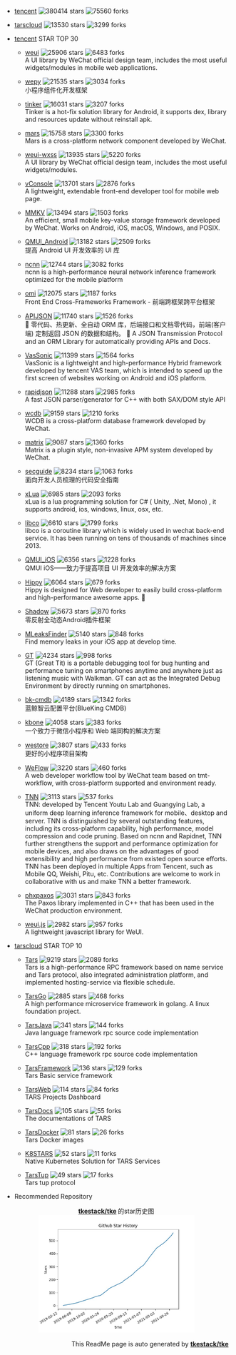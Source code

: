 
+ [tencent](https://github.com/tencent)
![380414 stars](https://img.shields.io/badge/Stars-380414-green)
![75560 forks](https://img.shields.io/badge/Forks-75560-green)

+ [tarscloud](https://github.com/tarscloud)
![13530 stars](https://img.shields.io/badge/Stars-13530-green)
![3299 forks](https://img.shields.io/badge/Forks-3299-green)





+ [tencent](https://github.com/tencent) STAR TOP 30 
    
    + [weui](https://github.com/tencent/weui) 
    ![25906 stars](https://img.shields.io/badge/Stars-25906-green)
    ![6483 forks](https://img.shields.io/badge/Forks-6483-green)  
    A UI library by WeChat official design team, includes the most useful widgets/modules in mobile web applications.
    
    + [wepy](https://github.com/tencent/wepy) 
    ![21535 stars](https://img.shields.io/badge/Stars-21535-green)
    ![3034 forks](https://img.shields.io/badge/Forks-3034-green)  
    小程序组件化开发框架
    
    + [tinker](https://github.com/tencent/tinker) 
    ![16031 stars](https://img.shields.io/badge/Stars-16031-green)
    ![3207 forks](https://img.shields.io/badge/Forks-3207-green)  
    Tinker is a hot-fix solution library for Android, it supports dex, library and resources update without reinstall apk.
    
    + [mars](https://github.com/tencent/mars) 
    ![15758 stars](https://img.shields.io/badge/Stars-15758-green)
    ![3300 forks](https://img.shields.io/badge/Forks-3300-green)  
    Mars is a cross-platform network component  developed by WeChat.
    
    + [weui-wxss](https://github.com/tencent/weui-wxss) 
    ![13935 stars](https://img.shields.io/badge/Stars-13935-green)
    ![5220 forks](https://img.shields.io/badge/Forks-5220-green)  
    A UI library by WeChat official design team, includes the most useful widgets/modules.
    
    + [vConsole](https://github.com/tencent/vConsole) 
    ![13701 stars](https://img.shields.io/badge/Stars-13701-green)
    ![2876 forks](https://img.shields.io/badge/Forks-2876-green)  
    A lightweight, extendable front-end developer tool for mobile web page.
    
    + [MMKV](https://github.com/tencent/MMKV) 
    ![13494 stars](https://img.shields.io/badge/Stars-13494-green)
    ![1503 forks](https://img.shields.io/badge/Forks-1503-green)  
    An efficient, small mobile key-value storage framework developed by WeChat. Works on Android, iOS, macOS, Windows, and POSIX.
    
    + [QMUI_Android](https://github.com/tencent/QMUI_Android) 
    ![13182 stars](https://img.shields.io/badge/Stars-13182-green)
    ![2509 forks](https://img.shields.io/badge/Forks-2509-green)  
    提高 Android UI 开发效率的 UI 库
    
    + [ncnn](https://github.com/tencent/ncnn) 
    ![12744 stars](https://img.shields.io/badge/Stars-12744-green)
    ![3082 forks](https://img.shields.io/badge/Forks-3082-green)  
    ncnn is a high-performance neural network inference framework optimized for the mobile platform
    
    + [omi](https://github.com/tencent/omi) 
    ![12075 stars](https://img.shields.io/badge/Stars-12075-green)
    ![1187 forks](https://img.shields.io/badge/Forks-1187-green)  
     Front End Cross-Frameworks Framework - 前端跨框架跨平台框架
    
    + [APIJSON](https://github.com/tencent/APIJSON) 
    ![11740 stars](https://img.shields.io/badge/Stars-11740-green)
    ![1526 forks](https://img.shields.io/badge/Forks-1526-green)  
    🚀 零代码、热更新、全自动 ORM 库，后端接口和文档零代码，前端(客户端) 定制返回 JSON 的数据和结构。 🚀 A JSON Transmission Protocol and an ORM Library for automatically providing APIs and Docs.
    
    + [VasSonic](https://github.com/tencent/VasSonic) 
    ![11399 stars](https://img.shields.io/badge/Stars-11399-green)
    ![1564 forks](https://img.shields.io/badge/Forks-1564-green)  
    VasSonic is a lightweight and high-performance Hybrid framework developed by tencent VAS team, which is intended to speed up the first screen of websites working on Android and iOS platform. 
    
    + [rapidjson](https://github.com/tencent/rapidjson) 
    ![11288 stars](https://img.shields.io/badge/Stars-11288-green)
    ![2985 forks](https://img.shields.io/badge/Forks-2985-green)  
    A fast JSON parser/generator for C++ with both SAX/DOM style API
    
    + [wcdb](https://github.com/tencent/wcdb) 
    ![9159 stars](https://img.shields.io/badge/Stars-9159-green)
    ![1210 forks](https://img.shields.io/badge/Forks-1210-green)  
    WCDB is a cross-platform database framework developed by WeChat.
    
    + [matrix](https://github.com/tencent/matrix) 
    ![9087 stars](https://img.shields.io/badge/Stars-9087-green)
    ![1360 forks](https://img.shields.io/badge/Forks-1360-green)  
    Matrix is a plugin style, non-invasive APM system developed by WeChat.
    
    + [secguide](https://github.com/tencent/secguide) 
    ![8234 stars](https://img.shields.io/badge/Stars-8234-green)
    ![1063 forks](https://img.shields.io/badge/Forks-1063-green)  
    面向开发人员梳理的代码安全指南
    
    + [xLua](https://github.com/tencent/xLua) 
    ![6985 stars](https://img.shields.io/badge/Stars-6985-green)
    ![2093 forks](https://img.shields.io/badge/Forks-2093-green)  
    xLua is a lua programming solution for  C# ( Unity, .Net, Mono) , it supports android, ios, windows, linux, osx, etc.
    
    + [libco](https://github.com/tencent/libco) 
    ![6610 stars](https://img.shields.io/badge/Stars-6610-green)
    ![1799 forks](https://img.shields.io/badge/Forks-1799-green)  
    libco is a coroutine library which is widely used in wechat  back-end service. It has been running on tens of thousands of machines since 2013.
    
    + [QMUI_iOS](https://github.com/tencent/QMUI_iOS) 
    ![6356 stars](https://img.shields.io/badge/Stars-6356-green)
    ![1228 forks](https://img.shields.io/badge/Forks-1228-green)  
    QMUI iOS——致力于提高项目 UI 开发效率的解决方案
    
    + [Hippy](https://github.com/tencent/Hippy) 
    ![6064 stars](https://img.shields.io/badge/Stars-6064-green)
    ![679 forks](https://img.shields.io/badge/Forks-679-green)  
    Hippy is designed for Web developer to easily build cross-platform and high-performance awesome apps. 👏
    
    + [Shadow](https://github.com/tencent/Shadow) 
    ![5673 stars](https://img.shields.io/badge/Stars-5673-green)
    ![870 forks](https://img.shields.io/badge/Forks-870-green)  
    零反射全动态Android插件框架
    
    + [MLeaksFinder](https://github.com/tencent/MLeaksFinder) 
    ![5140 stars](https://img.shields.io/badge/Stars-5140-green)
    ![848 forks](https://img.shields.io/badge/Forks-848-green)  
    Find memory leaks in your iOS app at develop time.
    
    + [GT](https://github.com/tencent/GT) 
    ![4234 stars](https://img.shields.io/badge/Stars-4234-green)
    ![998 forks](https://img.shields.io/badge/Forks-998-green)  
    GT (Great Tit) is a portable debugging tool for bug hunting and performance tuning on smartphones anytime and anywhere just as listening music with Walkman. GT can act as the Integrated Debug Environment by directly running on smartphones.
    
    + [bk-cmdb](https://github.com/tencent/bk-cmdb) 
    ![4189 stars](https://img.shields.io/badge/Stars-4189-green)
    ![1342 forks](https://img.shields.io/badge/Forks-1342-green)  
    蓝鲸智云配置平台(BlueKing CMDB)
    
    + [kbone](https://github.com/tencent/kbone) 
    ![4058 stars](https://img.shields.io/badge/Stars-4058-green)
    ![383 forks](https://img.shields.io/badge/Forks-383-green)  
    一个致力于微信小程序和 Web 端同构的解决方案
    
    + [westore](https://github.com/tencent/westore) 
    ![3807 stars](https://img.shields.io/badge/Stars-3807-green)
    ![433 forks](https://img.shields.io/badge/Forks-433-green)  
    更好的小程序项目架构
    
    + [WeFlow](https://github.com/tencent/WeFlow) 
    ![3220 stars](https://img.shields.io/badge/Stars-3220-green)
    ![460 forks](https://img.shields.io/badge/Forks-460-green)  
    A web developer workflow tool by WeChat team based on tmt-workflow, with cross-platform supported and environment ready.
    
    + [TNN](https://github.com/tencent/TNN) 
    ![3113 stars](https://img.shields.io/badge/Stars-3113-green)
    ![537 forks](https://img.shields.io/badge/Forks-537-green)  
    TNN: developed by Tencent Youtu Lab and Guangying Lab, a uniform deep learning inference framework for mobile、desktop and server. TNN is distinguished by several outstanding features, including its cross-platform capability, high performance, model compression and code pruning. Based on ncnn and Rapidnet, TNN further strengthens the support and performance optimization for mobile devices, and also draws on the advantages of good extensibility and high performance from existed open source efforts. TNN has been deployed in multiple Apps from Tencent, such as Mobile QQ, Weishi, Pitu, etc. Contributions are welcome to work in collaborative with us and make TNN a better framework. 
    
    + [phxpaxos](https://github.com/tencent/phxpaxos) 
    ![3031 stars](https://img.shields.io/badge/Stars-3031-green)
    ![843 forks](https://img.shields.io/badge/Forks-843-green)  
    The Paxos library implemented in C++ that has been used in the WeChat production environment.
    
    + [weui.js](https://github.com/tencent/weui.js) 
    ![2982 stars](https://img.shields.io/badge/Stars-2982-green)
    ![957 forks](https://img.shields.io/badge/Forks-957-green)  
    A lightweight javascript library for WeUI.
    

+ [tarscloud](https://github.com/tarscloud) STAR TOP 10 
    
    + [Tars](https://github.com/tarscloud/Tars) 
    ![9219 stars](https://img.shields.io/badge/Stars-9219-green)
    ![2089 forks](https://img.shields.io/badge/Forks-2089-green)  
    Tars is a high-performance RPC framework based on name service and Tars protocol, also integrated administration platform, and implemented hosting-service via flexible schedule.
    
    + [TarsGo](https://github.com/tarscloud/TarsGo) 
    ![2885 stars](https://img.shields.io/badge/Stars-2885-green)
    ![468 forks](https://img.shields.io/badge/Forks-468-green)  
    A  high performance microservice  framework  in golang. A linux foundation project.
    
    + [TarsJava](https://github.com/tarscloud/TarsJava) 
    ![341 stars](https://img.shields.io/badge/Stars-341-green)
    ![144 forks](https://img.shields.io/badge/Forks-144-green)  
    Java language framework rpc source code implementation
    
    + [TarsCpp](https://github.com/tarscloud/TarsCpp) 
    ![318 stars](https://img.shields.io/badge/Stars-318-green)
    ![192 forks](https://img.shields.io/badge/Forks-192-green)  
    C++ language framework rpc source code implementation
    
    + [TarsFramework](https://github.com/tarscloud/TarsFramework) 
    ![136 stars](https://img.shields.io/badge/Stars-136-green)
    ![129 forks](https://img.shields.io/badge/Forks-129-green)  
    Tars Basic service framework
    
    + [TarsWeb](https://github.com/tarscloud/TarsWeb) 
    ![114 stars](https://img.shields.io/badge/Stars-114-green)
    ![84 forks](https://img.shields.io/badge/Forks-84-green)  
    TARS Projects Dashboard
    
    + [TarsDocs](https://github.com/tarscloud/TarsDocs) 
    ![105 stars](https://img.shields.io/badge/Stars-105-green)
    ![55 forks](https://img.shields.io/badge/Forks-55-green)  
    The documentations of TARS
    
    + [TarsDocker](https://github.com/tarscloud/TarsDocker) 
    ![81 stars](https://img.shields.io/badge/Stars-81-green)
    ![26 forks](https://img.shields.io/badge/Forks-26-green)  
    Tars Docker  images
    
    + [K8STARS](https://github.com/tarscloud/K8STARS) 
    ![52 stars](https://img.shields.io/badge/Stars-52-green)
    ![11 forks](https://img.shields.io/badge/Forks-11-green)  
    Native Kubernetes  Solution for TARS Services
    
    + [TarsTup](https://github.com/tarscloud/TarsTup) 
    ![49 stars](https://img.shields.io/badge/Stars-49-green)
    ![17 forks](https://img.shields.io/badge/Forks-17-green)  
    Tars tup protocol
    


+ Recommended Repository  
<p align="center">
      <strong>
        <a href="https://github.com/tkestack/tke" target="_blank">tkestack/tke</a>
      </strong>  的star历史图
  <br>
  <img src="https://raw.githubusercontent.com/ButterAndButterfly/GithubTools/master/data/stars_history.jpg" width="350px"></img>    
</p>

<p align="right">
      This ReadMe page is auto generated by 
      <strong>
        <a href="https://github.com/tkestack/tke" target="_blank">tkestack/tke</a><br>
      </strong>   
</p>